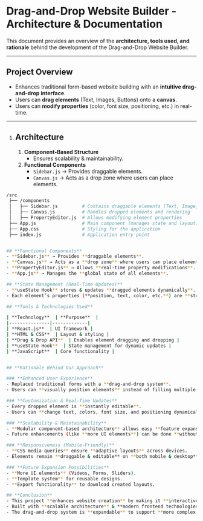 # **Drag-and-Drop Website Builder - Architecture & Documentation**

This document provides an overview of the **architecture, tools used, and rationale** behind the development of the Drag-and-Drop Website Builder.

---

## **Project Overview**

- Enhances traditional form-based website building with an **intuitive drag-and-drop interface**.
- Users can **drag elements** (Text, Images, Buttons) onto a **canvas**.
- Users can **modify properties** (color, font size, positioning, etc.) in real-time.

---

1. ## **Architecture**
   1. **Component-Based Structure**  
      - Ensures scalability & maintainability.
   2. **Functional Components**  
      - `Sidebar.js` → Provides draggable elements.  
      - `Canvas.js` → Acts as a drop zone where users can place elements.

```bash
/src
 ├── /components
 │   ├── Sidebar.js         # Contains draggable elements (Text, Image, Button)
 │   ├── Canvas.js          # Handles dropped elements and rendering
 │   ├── PropertyEditor.js  # Allows modifying element properties
 ├── App.js                 # Main component (manages state and layout)
 ├── App.css                # Styling for the application
 ├── index.js               # Application entry point


## **Functional Components**  
- **Sidebar.js** → Provides **draggable elements**.  
- **Canvas.js** → Acts as a **drop zone** where users can place elements.  
- **PropertyEditor.js** → Allows **real-time property modifications**.  
- **App.js** → Manages the **global state of all elements**.  

## **State Management (Real-Time Updates)**  
- **useState Hook** stores & updates **dragged elements dynamically**.  
- Each element’s properties (**position, text, color, etc.**) are **stored in a state array**.  

## **Tools & Technologies Used**  

| **Technology**  | **Purpose**  |  
|---------------|-------------|  
| **React.js**  | UI framework |  
| **HTML & CSS**  | Layout & styling |  
| **Drag & Drop API**  | Enables element dragging and dropping |  
| **useState Hook**  | State management for dynamic updates |  
| **JavaScript**  | Core functionality |  


## **Rationale Behind Our Approach**

### **Enhanced User Experience**  
- Replaced traditional forms with a **drag-and-drop system**.  
- Users can **visually position elements** instead of filling multiple forms.  

### **Customization & Real-Time Updates**  
- Every dropped element is **instantly editable**.  
- Users can **change text, colors, font size, and positioning dynamically**.  

### **Scalability & Maintainability**  
- **Modular component-based architecture** allows easy **feature expansion**.  
- Future enhancements (like **more UI elements**) can be done **without modifying core logic**.  

### **Responsiveness (Mobile-Friendly)**  
- **CSS media queries** ensure **adaptive layouts** across devices.  
- Elements remain **draggable & editable** on **both mobile & desktop**.  

### **Future Expansion Possibilities**  
- **More UI elements** (Videos, Forms, Sliders).  
- **Template system** for reusable designs.  
- **Export functionality** to download created layouts.  

## **Conclusion**  
- This project **enhances website creation** by making it **interactive & customizable**.  
- Built with **scalable architecture** & **modern frontend technologies**.  
- The drag-and-drop system is **expandable** to support **more complex web design features**.  
